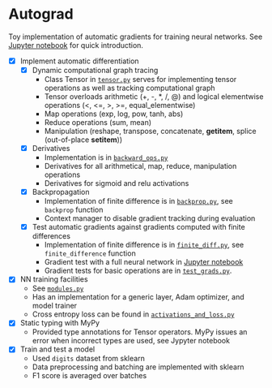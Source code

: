 # Autograd

Toy implementation of automatic gradients for training neural networks. See [Jupyter notebook](/20230314_train_digits.ipynb) for quick introduction. 

- [x] Implement automatic differentiation
   - [x] Dynamic computational graph tracing
     - Class Tensor in [`tensor.py`](/tensor.py) serves for implementing tensor operations as well as tracking computational graph
     - Tensor overloads arithmetic (+, -, *, /, @) and logical elementwise operations (<, <=, >, >=, equal_elementwise)
     - Map operations (exp, log, pow, tanh, abs)
     - Reduce operations (sum, mean)
     - Manipulation (reshape, transpose, concatenate, __getitem__, splice (out-of-place __setitem__))
   - [x] Derivatives
     - Implementation is in [`backward_ops.py`](/backward_ops.py)
     - Derivatives for all arithmetical, map, reduce, manipulation operations
     - Derivatives for sigmoid and relu activations
   - [x] Backpropagation
     - Implementation of finite difference is in [`backprop.py`](/backprop.py), see `backprop` function
     - Context manager to disable gradient tracking during evaluation
   - [x] Test automatic gradients against gradients computed with finite differences
     - Implementation of finite difference is in [`finite_diff.py`](/finite_diff.py), see `finite_difference` function
     - Gradient test with a full neural network in [Jupyter notebook](/20230314_train_digits.ipynb)
     - Gradient tests for basic operations are in [`test_grads.py`](/tests/test_grads.py).
- [x] NN training facilities
  - See [`modules.py`](/modules.py)
  - Has an implementation for a generic layer, Adam optimizer, and model trainer
  - Cross entropy loss can be found in [`activations_and_loss.py`](/activations_and_loss.py)
- [x] Static typing with MyPy
  - Provided type annotations for Tensor operators. MyPy issues an error when incorrect types are used, see Jypyter notebook
- [x] Train and test a model
  - Used `digits` dataset from sklearn
  - Data preprocessing and batching are implemented with sklearn
  - F1 score is averaged over batches
